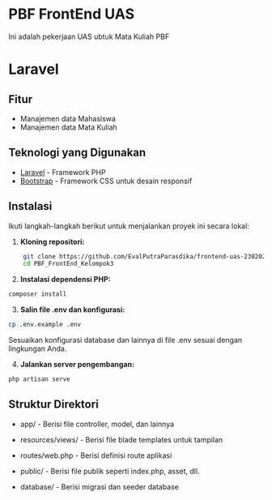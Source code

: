# PBF FrontEnd UAS 

Ini adalah pekerjaan UAS ubtuk Mata Kuliah PBF

# Laravel 


## Fitur

-   Manajemen data Mahasiswa
-   Manajemen data Mata Kuliah

## Teknologi yang Digunakan

-   [Laravel](https://laravel.com/) - Framework PHP 
-   [Bootstrap](https://getbootstrap.com/) - Framework CSS untuk desain responsif

## Instalasi

Ikuti langkah-langkah berikut untuk menjalankan proyek ini secara lokal:

1. **Kloning repositori:**

```bash
    git clone https://github.com/EvalPutraParasdika/frontend-uas-230202009.git
    cd PBF_FrontEnd_Kelompok3
```
2. **Instalasi dependensi PHP:**
```bash
composer install
```

3. **Salin file .env dan konfigurasi:**
```bash
cp .env.example .env
```

Sesuaikan konfigurasi database dan lainnya di file .env sesuai dengan lingkungan Anda.

4. **Jalankan server pengembangan:**

```bash
php artisan serve
```

## Struktur Direktori
- app/ - Berisi file controller, model, dan lainnya

- resources/views/ - Berisi file blade templates untuk tampilan

- routes/web.php - Berisi definisi route aplikasi

- public/ - Berisi file publik seperti index.php, asset, dll.

- database/ - Berisi migrasi dan seeder database

